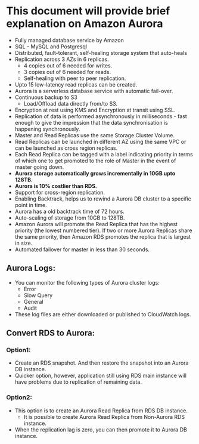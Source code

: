 # This document will provide brief explanation on Amazon Aurora

- Fully managed database service by Amazon
- SQL - MySQL and Postgresql
- Distributed, fault-tolerant, self-healing storage system that auto-heals
- Replication across 3 AZs in 6 replicas.
  - 4 copies out of 6 needed for writes.
  - 3 copies out of 6 needed for reads.
  - Self-healing with peer to peer replication.
- Upto 15 low-latency read replicas can be created.
- Aurora is a serverless database service with automatic fail-over.
- Continuous backup to S3
  - Load/Offload data directly from/to S3.
- Encryption at rest using KMS and Encryption at transit using SSL.
- Replication of data is performed asynchronously in milliseconds - fast enough to
  give the impression that the data synchronisation is happening synchronously.
- Master and Read Replicas use the same Storage Cluster Volume.
- Read Replicas can be launched in different AZ using the same VPC or can be launched
  as cross region replicas.
- Each Read Replica can be tagged with a label indicating priority in terms of which
  one to get promoted to the role of Master in the event of master going down.
- **Aurora storage automatically grows incrementally in 10GB upto 128TB.**
- **Aurora is 10% costlier than RDS.**
- Support for cross-region replication.
- Enabling Backtrack, helps us to rewind a Aurora DB cluster to a specific point in time.
- Aurora has a old backtrack time of 72 hours.
- Auto-scaling of storage from 10GB to 128TB.
- Amazon Aurora will promote the Read Replica that has the highest priority (the lowest numbered tier).
  If two or more Aurora Replicas share the same priority, then Amazon RDS promotes the replica that is largest in size.
- Automated failover for master in less than 30 seconds.

## Aurora Logs:
- You can monitor the following types of Aurora cluster logs:
  - Error
  - Slow Query
  - General
  - Audit
- These log files are either downloaded or published to CloudWatch logs.

## Convert RDS to Aurora:

### Option1:

- Create an RDS snapshot. And then restore the snapshot into an Aurora DB instance.
- Quicker option, however, application still using RDS main instance will have problems due to replication of remaining data.

### Option2:

- This option is to create an Aurora Read Replica from RDS DB instance. 
  - It is possible to create Aurora Read Replica from Non-Aurora RDS instance.
- When the replication lag is zero, you can then promote it to Aurora DB instance.
